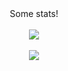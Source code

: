 <div align="center">
  Some stats!
  <br>
  <br>
  <img src="https://github-readme-stats.vercel.app/api/top-langs/?username=anuraghazra&layout=compact&theme=radical">
  <br>
  <br>
  <img src="https://github-readme-stats.vercel.app/api?username=antaww&show_icons=true&theme=radical&count_private=true">
</div>
